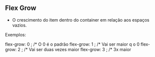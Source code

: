 ## Flex Grow

- O crescimento do item dentro do container em relação aos espaços vazios.

Exemplos:

flex-grow: 0 ; /* O 0 é o padrão
flex-grow: 1 ; /* Vai ser maior q o 0
flex-grow: 2 ; /* Vai ser duas vezes maior
flex-grow: 3 ; /* 3x maior